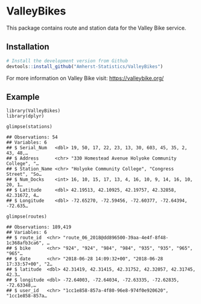 # ValleyBikes

This package contains route and station data for the Valley Bike service.

## Installation

```R
# Install the development version from Github
devtools::install_github("Amherst-Statistics/ValleyBikes")
```

For more information on Valley Bike visit: https://valleybike.org/

## Example

    library(ValleyBikes)
    library(dplyr)

    glimpse(stations)

    ## Observations: 54
    ## Variables: 6
    ## $ Serial_Num   <dbl> 19, 50, 17, 22, 23, 13, 30, 603, 45, 35, 2, 43, 48,…
    ## $ Address      <chr> "330 Homestead Avenue Holyoke Community College", "…
    ## $ Station_Name <chr> "Holyoke Community College", "Congress Street", "So…
    ## $ Num_Docks    <int> 16, 10, 15, 17, 13, 4, 16, 10, 9, 14, 16, 10, 20, 1…
    ## $ Latitude     <dbl> 42.19513, 42.10925, 42.19757, 42.32858, 42.31672, 4…
    ## $ Longitude    <dbl> -72.65270, -72.59456, -72.60377, -72.64394, -72.635…

    glimpse(routes)

    ## Observations: 189,419
    ## Variables: 6
    ## $ route_id  <chr> "route_06_2018@dd896500-39aa-4e4f-8f48-1c368afb3ca6", …
    ## $ bike      <chr> "924", "924", "984", "984", "935", "935", "965", "965"…
    ## $ date      <chr> "2018-06-28 14:09:32+00", "2018-06-28 17:33:57+00", "2…
    ## $ latitude  <dbl> 42.31419, 42.31415, 42.31752, 42.32057, 42.31745, 42.3…
    ## $ longitude <dbl> -72.64003, -72.64034, -72.63335, -72.62835, -72.63348,…
    ## $ user_id   <chr> "1cc1e858-857a-4f80-96e8-974f0e920620", "1cc1e858-857a…


